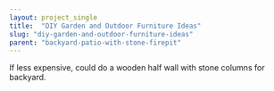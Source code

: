 ```yaml
---
layout: project_single
title:  "DIY Garden and Outdoor Furniture Ideas"
slug: "diy-garden-and-outdoor-furniture-ideas"
parent: "backyard-patio-with-stone-firepit"
---
```

If less expensive, could do a wooden half wall with stone columns for backyard.